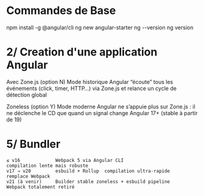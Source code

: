 # Commandes de Base
  npm install -g @angular/cli
  ng new angular-starter
  ng --version
  ng version


# 2/ Creation d'une application Angular
  
  Avec Zone.js (option N)	Mode historique	Angular “écoute” tous les événements (click, timer, HTTP…) via Zone.js et relance un cycle de détection global	

  Zoneless (option Y)	Mode moderne	Angular ne s’appuie plus sur Zone.js : il ne déclenche le CD que quand un signal change	Angular 17+ (stable à partir de 19)

# 5/ Bundler
    ≤ v16	          Webpack 5 via Angular CLI	                    compilation lente mais robuste
    v17 → v20	      esbuild + Rollup	compilation ultra-rapide    remplace Webpack
    v21 (à venir)	  Builder stable zoneless + esbuild pipeline	  Webpack totalement retiré  